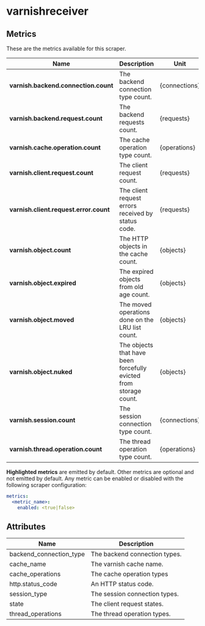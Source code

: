 [comment]: <> (Code generated by mdatagen. DO NOT EDIT.)

# varnishreceiver

## Metrics

These are the metrics available for this scraper.

| Name | Description | Unit | Type | Attributes |
| ---- | ----------- | ---- | ---- | ---------- |
| **varnish.backend.connection.count** | The backend connection type count. | {connections} | Sum(Int) | <ul> <li>backend_connection_type</li> </ul> |
| **varnish.backend.request.count** | The backend requests count. | {requests} | Sum(Int) | <ul> </ul> |
| **varnish.cache.operation.count** | The cache operation type count. | {operations} | Sum(Int) | <ul> <li>cache_operations</li> </ul> |
| **varnish.client.request.count** | The client request count. | {requests} | Sum(Int) | <ul> <li>state</li> </ul> |
| **varnish.client.request.error.count** | The client request errors received by status code. | {requests} | Sum(Int) | <ul> <li>http.status_code</li> </ul> |
| **varnish.object.count** | The HTTP objects in the cache count. | {objects} | Sum(Int) | <ul> </ul> |
| **varnish.object.expired** | The expired objects from old age count. | {objects} | Sum(Int) | <ul> </ul> |
| **varnish.object.moved** | The moved operations done on the LRU list count. | {objects} | Sum(Int) | <ul> </ul> |
| **varnish.object.nuked** | The objects that have been forcefully evicted from storage count. | {objects} | Sum(Int) | <ul> </ul> |
| **varnish.session.count** | The session connection type count. | {connections} | Sum(Int) | <ul> <li>session_type</li> </ul> |
| **varnish.thread.operation.count** | The thread operation type count. | {operations} | Sum(Int) | <ul> <li>thread_operations</li> </ul> |

**Highlighted metrics** are emitted by default. Other metrics are optional and not emitted by default.
Any metric can be enabled or disabled with the following scraper configuration:

```yaml
metrics:
  <metric_name>:
    enabled: <true|false>
```

## Attributes

| Name | Description |
| ---- | ----------- |
| backend_connection_type | The backend connection types. |
| cache_name | The varnish cache name. |
| cache_operations | The cache operation types |
| http.status_code | An HTTP status code. |
| session_type | The session connection types. |
| state | The client request states. |
| thread_operations | The thread operation types. |
